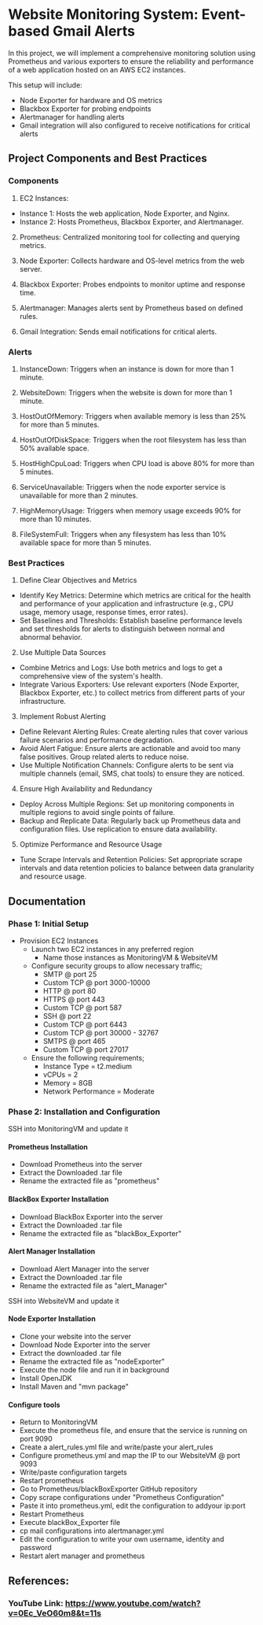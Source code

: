 
# Website Monitoring System: Event-based Gmail Alerts

In this project, we will implement a comprehensive monitoring solution using Prometheus and various exporters to ensure the reliability and performance of a web application hosted on an AWS EC2 instances. 

This setup will include:
- Node Exporter for hardware and OS metrics
- Blackbox Exporter for probing endpoints
- Alertmanager for handling alerts
- Gmail integration will also configured to receive notifications for critical alerts


## Project Components and Best Practices

### Components
1. EC2 Instances:
- Instance 1: Hosts the web application, Node Exporter, and Nginx.
- Instance 2: Hosts Prometheus, Blackbox Exporter, and Alertmanager.

2. Prometheus: Centralized monitoring tool for collecting and querying metrics.

3. Node Exporter: Collects hardware and OS-level metrics from the web server.

4. Blackbox Exporter: Probes endpoints to monitor uptime and response time.

5. Alertmanager: Manages alerts sent by Prometheus based on defined
rules.

6. Gmail Integration: Sends email notifications for critical alerts.

### Alerts
1. InstanceDown: Triggers when an instance is down for more than 1
minute.

2. WebsiteDown: Triggers when the website is down for more than 1
minute.

3. HostOutOfMemory: Triggers when available memory is less than 25%
for more than 5 minutes.

4. HostOutOfDiskSpace: Triggers when the root filesystem has less than 50% available space.

5. HostHighCpuLoad: Triggers when CPU load is above 80% for more than 5 minutes.

6. ServiceUnavailable: Triggers when the node exporter service is
unavailable for more than 2 minutes.

7. HighMemoryUsage: Triggers when memory usage exceeds 90% for
more than 10 minutes.

8. FileSystemFull: Triggers when any filesystem has less than 10% available space for more than 5 minutes.

### Best Practices
1. Define Clear Objectives and Metrics
- Identify Key Metrics: Determine which metrics are critical for the health and performance of your application and infrastructure (e.g., CPU usage, memory usage, response times, error rates).
- Set Baselines and Thresholds: Establish baseline performance levels and set thresholds for alerts to distinguish between normal and abnormal behavior.

2. Use Multiple Data Sources
- Combine Metrics and Logs: Use both metrics and logs to get a comprehensive view of the system's health.
- Integrate Various Exporters: Use relevant exporters (Node Exporter, Blackbox Exporter, etc.) to collect metrics from different parts of your infrastructure.

3. Implement Robust Alerting
- Define Relevant Alerting Rules: Create alerting rules that cover various failure scenarios and performance degradation.
- Avoid Alert Fatigue: Ensure alerts are actionable and avoid too many false positives. Group related alerts to reduce noise.
- Use Multiple Notification Channels: Configure alerts to be sent via multiple channels (email, SMS, chat tools) to ensure they are noticed.

4. Ensure High Availability and Redundancy
- Deploy Across Multiple Regions: Set up monitoring components in multiple regions to avoid single points of failure.
- Backup and Replicate Data: Regularly back up Prometheus data and configuration files. Use replication to ensure data availability.

5. Optimize Performance and Resource Usage
- Tune Scrape Intervals and Retention Policies: Set appropriate scrape intervals and data retention policies to balance between data granularity and resource usage.
## Documentation

### Phase 1: Initial Setup
- Provision EC2 Instances
    - Launch two EC2 instances in any preferred region
        - Name those instances as MonitoringVM & WebsiteVM
    - Configure security groups to allow necessary traffic;
        - SMTP @ port 25
        - Custom TCP @ port 3000-10000
        - HTTP @ port 80
        - HTTPS @ port 443
        - Custom TCP @ port 587
        - SSH @ port 22
        - Custom TCP @ port 6443
        - Custom TCP @ port 30000 - 32767
        - SMTPS @ port 465
        - Custom TCP @ port 27017
    - Ensure the following requirements;
        - Instance Type = t2.medium
        - vCPUs = 2
        - Memory = 8GB
        - Network Performance = Moderate

### Phase 2: Installation and Configuration

SSH into MonitoringVM and update it
#### Prometheus Installation
- Download Prometheus into the server
- Extract the Downloaded .tar file
- Rename the extracted file as "prometheus" 
#### BlackBox Exporter Installation
- Download BlackBox Exporter into the server
- Extract the Downloaded .tar file
- Rename the extracted file as "blackBox_Exporter"
#### Alert Manager Installation
- Download Alert Manager into the server
- Extract the Downloaded .tar file
- Rename the extracted file as "alert_Manager"

SSH into WebsiteVM and update it
#### Node Exporter Installation
- Clone your website into the server
- Download Node Exporter into the server
- Extract the downloaded .tar file
- Rename the extracted file as "nodeExporter"
- Execute the node file and run it in background
- Install OpenJDK
- Install Maven and "mvn package"

#### Configure tools
- Return to MonitoringVM
- Execute the prometheus file, and ensure that the service is running on port 9090
- Create a alert_rules.yml file and write/paste your alert_rules
- Configure prometheus.yml and map the IP to our WebsiteVM @ port 9093
- Write/paste configuration targets
- Restart prometheus
- Go to Prometheus/blackBoxExporter GitHub repository
- Copy scrape configurations under "Prometheus Configuration"
- Paste it into prometheus.yml, edit the configuration to addyour ip:port
- Restart Prometheus
- Execute blackBox_Exporter file
- cp mail configurations into alertmanager.yml
- Edit the configuration to write your own username, identity and password
- Restart alert manager and prometheus

## References:
### YouTube Link: https://www.youtube.com/watch?v=0Ec_VeO60m8&t=11s
